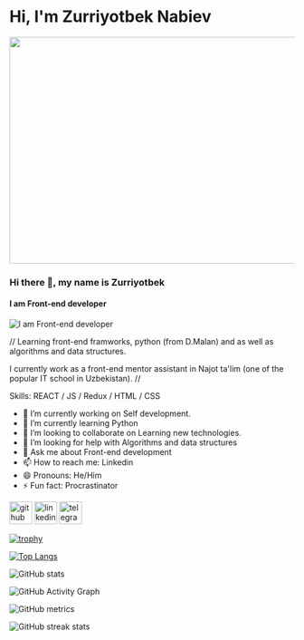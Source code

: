 # Hi, I'm Zurriyotbek Nabiev

<img src="https://github.com/Zurriyotbek/Zurriyotbek/blob/main/ezgif.com-gif-maker%20(1).gif" width="800" height="400" style="object-fit: cover;"/>

### Hi there 👋, my name is Zurriyotbek
#### I am Front-end developer
![I am Front-end developer](https://arturssmirnovs.github.io/github-profile-readme-generator/images/banner.png)

// Learning front-end framworks, python (from D.Malan) and as well as algorithms and data structures.

I currently work as a front-end mentor assistant in Najot ta'lim (one of the popular IT school in Uzbekistan). //


Skills: REACT / JS / Redux / HTML / CSS

- 🔭 I’m currently working on Self development. 
- 🌱 I’m currently learning Python  
- 👯 I’m looking to collaborate on Learning new technologies. 
- 🤔 I’m looking for help with Algorithms and data structures 
- 💬 Ask me about Front-end development 
- 📫 How to reach me: Linkedin 
- 😄 Pronouns: He/Him 
- ⚡ Fun fact: Procrastinator 


[<img src='https://cdn.jsdelivr.net/npm/simple-icons@3.0.1/icons/github.svg' alt='github' height='40'>](https://github.com/https://github.com/Zurriyotbek)  [<img src='https://cdn.jsdelivr.net/npm/simple-icons@3.0.1/icons/linkedin.svg' alt='linkedin' height='40'>](https://www.linkedin.com/in/https://www.linkedin.com/in/zurriyotbek-nabiev-5a102820a//)  [<img src='https://cdn.jsdelivr.net/npm/simple-icons@3.0.1/icons/telegram.svg' alt='telegram' height='40'>](https://t.me/zurriyotbeknabiev)  

[![trophy](https://github-profile-trophy.vercel.app/?username=https://github.com/Zurriyotbek)](https://github.com/ryo-ma/github-profile-trophy)

[![Top Langs](https://github-readme-stats.vercel.app/api/top-langs/?username=https://github.com/Zurriyotbek)](https://github.com/anuraghazra/github-readme-stats)

![GitHub stats](https://github-readme-stats.vercel.app/api?username=https://github.com/Zurriyotbek&show_icons=true)  

![GitHub Activity Graph](https://activity-graph.herokuapp.com/graph?username=https://github.com/Zurriyotbek)  

![GitHub metrics](https://metrics.lecoq.io/https://github.com/Zurriyotbek)  

![GitHub streak stats](https://github-readme-streak-stats.herokuapp.com/?user=https://github.com/Zurriyotbek)  



